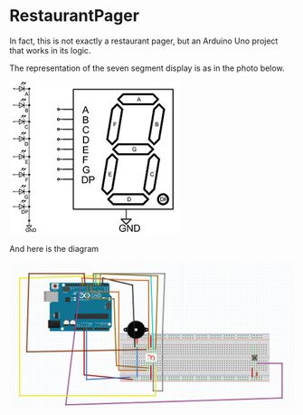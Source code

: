 # RestaurantPager
In fact, this is not exactly a restaurant pager, but an Arduino Uno project that works in its logic.

The representation of the seven segment display is as in the photo below.

![Seven Segment Display](https://raw.githubusercontent.com/MuhammedYusufOngel/RestaurantPager/main/RestaurantPager/images/working-with-seven-segment-displays-fig1.webp)

And here is the diagram

![Scheme](https://github.com/MuhammedYusufOngel/RestaurantPager/blob/main/RestaurantPager/images/BuzzerSegment.png)
